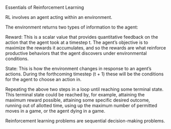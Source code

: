 Essentials of Reinforcement Learning

RL involves an agent acting within an environment.

The environment returns two types of information to the agent:

Reward: This is a scalar value that provides quantitative feedback on the action that the agent took at a timestep t. The agent’s objective is to maximize the rewards it accumulates, and so the rewards are what reinforce productive behaviors that the agent discovers under environmental conditions.

State: This is how the environment changes in response to an agent’s actions. During the forthcoming timestep (t + 1) these will be the conditions for the agent to choose an action in.

Repeating the above two steps in a loop until reaching some terminal state. This terminal state could be reached by, for example, attaining the maximum reward possible, attaining some specific desired outcome, running out of allotted time, using up the maximum number of permitted moves in a game, or the agent dying in a game. 

Reinforcement learning problems are sequential decision-making problems.
